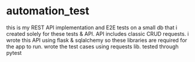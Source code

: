 # automation_test
this is my REST API implementation and E2E tests on a small db that i created solely for these tests & API.
API includes classic CRUD requests.
i wrote this API using flask & sqlalchemy so these libraries are required for the app to run.
wrote the test cases using requests lib.
tested through pytest
